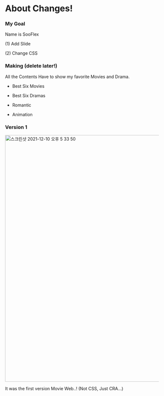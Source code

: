 # About Changes!

### My Goal

Name is SooFlex

(1) Add Slide

(2) Change CSS


### Making (delete later!)

All the Contents Have to show my favorite Movies and Drama.

- Best Six Movies

- Best Six Dramas

- Romantic

- Animation


### Version 1

<img width="808" alt="스크린샷 2021-12-10 오후 5 33 50" src="https://user-images.githubusercontent.com/79993356/145542806-cbde2d5b-554c-4820-a965-278844e38470.png">

It was the first version Movie Web..!
(Not CSS, Just CRA...)